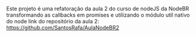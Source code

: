 Este projeto é uma refatoração da aula 2 do curso de nodeJS da NodeBR
transformando as callbacks em promises e utilizando o módulo util nativo do node
link do repositório da aula 2: https://github.com/SantosRafa/AulaNodeBR2
